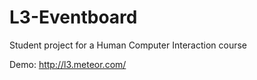L3-Eventboard
=============

Student project for a Human Computer Interaction course

Demo: http://l3.meteor.com/
